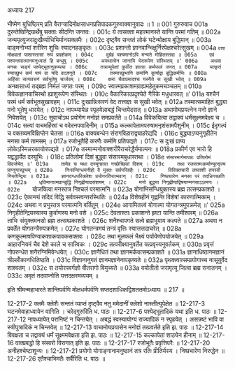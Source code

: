 अध्यायः 217

भीष्मेण युधिष्ठिरम् प्रति वैराग्यादिमोक्षसाधनप्रतिपादकगुरुवाक्यानुवादः ॥ 1 ॥
001	गुरुरुवाच 
001a	दुरन्तेष्विन्द्रियार्थेषु सक्ताः सीदन्ति जन्तवः ।
001c	ये त्वसक्ता महात्मानस्ते यान्ति परमां गतिम् ॥
002a	जन्ममृत्युजरादुःखैर्व्याधिभिर्मानसक्लमैः ।
002c	दृष्ट्वैव सन्ततं लोकं घटेन्मोक्षाय बुद्धिमान् ॥
003a	वाङ्मनोभ्यां शरीरेण शुचिः स्यादनहङ्कृतः ।
003c	प्रशान्तो ज्ञानवान्भिक्षुर्निरपेक्षश्चरेत्सुखम् ॥
004a	`वशा मोक्षवतां पाशास्तासां रूपं प्रदर्शकम् ।
004c	दुर्ग्रहं पश्यमानोऽपि मन्यते मोहितस्तदा ॥
005a	एवं पश्यन्तमात्मानमनुध्यातं हि बन्धुषु ।
005c	अयथात्वेन जानामि भेदरूपेण संस्थितम् ॥'
006a	अथवा मनसः सङ्गं पश्येद्भूतानुकम्पया ।
006c	तत्राप्युपेक्षां कुर्वीत ज्ञात्वा कर्मफलं जगत् ॥
007a	यत्कृतं स्याच्छुभं कर्म पापं वा यदि वाऽश्नुते ।
007c	तस्माच्छुभानि कर्माणि कुर्याद्वा बुद्धिकर्मभिः ॥
008a	अहिंसा सत्यवचनं सर्वभूतेषु चार्जवम् ।
008c	क्षमा चैवाप्रमादश्च यस्यैते स सुखी भवेत् ॥
009a	`अनक्षसाध्यं तद्ब्रह्म निर्मलं जगतः परम् ।
009c	स्वात्मप्रकाशमग्राह्यमहेतुकमचञ्चलम् ॥
010a	विवेकज्ञानवाचिस्थो ह्याशुरूपेण संस्थितः ।
010c	वैकारिकात्प्रदृश्येते गैरिके मधुधारवत् ॥'
011a	यश्चैनं परमं धर्मं सर्वभूतसुखावहम् ।
011c	दुःखान्निःसरणं वेद तत्त्वज्ञः स सुखी भवेत् ॥
012a	तस्मात्समाहितं बुद्ध्या मनो भूतेषु धारयेत् ।
012c	नापथ्यायेन्न स्पृहयेन्नाबद्धं चिन्तयेदसत् ॥
013a	अथामोघप्रयत्नेन मनो ज्ञाने निवेशयेत् ।
013c	सुवाचोऽथ प्रयोगेण मनोज्ञं समप्रवर्तते ॥
014a	विवेकयित्वा तद्वाक्यं धर्मसूक्ष्ममवेक्ष्य च ।
014c	सत्यां वाचमहिंस्रां च वदेदनपवादिनीम् ॥
015a	कल्कापेतामपरुषामनृशंसामपैशुनीम् ।
015c	ईदृगल्पं च वक्तव्यमविक्षिप्तेन चेतसा ॥
016a	वाक्यबन्धेन संरागविहाराद्व्याहरेद्यदि ।
016c	बुद्ध्याऽप्यनुगृहीतेन मनसा कर्म तामसम् ॥
017a	रजोभूतैर्हि करणैः कर्मणि प्रतिपद्यते ।
017c	स दुःखं प्राप्य लोकेऽस्मिन्नरकायोपपद्यते ।
017e	तस्मान्मनोवाक्शरीरैराचरेद्धैर्यमात्मनः ॥
018a	प्रकीर्ण एव भारो हि यद्वद्धार्येत दस्युभिः ।
018c	प्रतिलोमां दिशं बुद्ध्वा संसारमबुधास्तथा ।
018e	`संसारमार्गमापन्नः प्रतिलोमं विवर्जयेत् ॥'
019a	तामेव च यथा दस्यून्हत्वा गच्छेच्छिवां दिशम् ।
019c	तथा रजस्तमःकर्माण्युत्सृज्य प्राप्नुयाच्छुभम् ॥
020a	निःसन्दिग्धमनीहो वै मुक्तः सर्वपरिग्रहैः ।
020c	विविक्तचारी लघ्वाशी तपस्वी नियतेन्द्रियः ॥
021a	ज्ञानदग्धपरिक्लेशः प्रयोगरतिरात्मवान् ।
021c	निष्प्रचारेण मनसा परं तदधिगच्छति ॥
022a	धृतिमानात्मवान्बुद्धिं निगृह्णीयादसंशयम् ।
022c	मनो बुद्ध्या निगृह्णीयाद्विषयान्मनसाऽऽत्मनः ।
022e	`योजयित्वा मनस्तत्र निश्चलं परमात्मनि ॥
023a	योगाभिसन्धियुक्तस्य ब्रह्म तत्सम्प्रकाशते ।
023c	ऐकान्त्यं तदिदं विद्धि सर्ववस्त्वन्तरस्थितिः ॥
024a	विशेषहीनं गृह्णन्ति विशेषां कारणात्मिकाम् ।
024c	अथवा न प्रभुस्तत्र परमात्मनि वर्तितुम् ।
024e	आगामितत्त्वं योगात्मा योगतन्त्रमुपक्रमेत् ॥'
025a	निगृहीतेन्द्रियस्यास्य कुर्वाणस्य मनो वशे ।
025c	देवतास्ताः प्रकाशन्ते हृष्टा यान्ति तमीश्वरम् ॥
026a	ताभिः संयुक्तमनसो ब्रह्म तत्सम्प्रकाशते ।
026c	शनैश्चापगते सत्वे ब्रह्मभूयाय कल्पते ॥
027a	अथवा न प्रवर्तेत योगतन्त्रैरुपक्रमेत् ।
027c	योगतन्त्रमयं तन्त्रं वृत्तिः स्यात्तत्तदाचरेत् ॥
028a	कणकुल्माषपिण्याकशाकयावकसक्तवः ।
028c	तथा मूलफलं भैक्ष्यं पर्यायेणोपयोजयेत् ॥
029a	आहारनियमं चैव देशे काले च सात्विकः ।
029c	तत्परीक्ष्यानुवर्तेत यत्प्रवृत्त्यनुवर्तकम् ॥
030a	प्रवृत्तं नोपरुन्धेत शनैरग्निमिवेन्धयेत् ।
030c	ज्ञानैधितं तथा ज्ञानमर्कवत्सम्प्रकाशते ॥
031a	ज्ञानाधिष्ठानमज्ञानं त्रील्लोँकानधितिष्ठति ।
031c	विज्ञानानुगतं ज्ञानमज्ञानेनापकृष्यते ॥
032a	पृथक्त्वात्सम्प्रयोगाच्च नासूयुर्वेद शाश्वतम् ।
032c	स तयोरपवर्गज्ञो वीतरागो विमुच्यते ॥
033a	वयोतीतो जरामृत्यू जित्वा ब्रह्म सनातनम् ।
033c	अमृतं तदवाप्नोति यत्तदक्षरमव्ययम् ॥ 

इति श्रीमन्महाभारते शान्तिपर्वणि मोक्षधर्मपर्वणि सप्तदशाधिकद्विशततमोऽध्यायः ॥ 217 ॥

12-217-2 क्लमैः क्लेशैः सन्ततं व्याप्तं दृष्ट्वैव नतु ममेदानीं क्लेशो नास्तीत्युपेक्षेत ॥ 12-217-3 घटनमेवाहाध्यायेन वागिति । चरेद्गुरुरिति ध. पाठः ॥ 12-217-6 पश्येद्भूतादिकं यथा इति ध. पाठः ॥ 12-217-12 नापध्यायेत् परानिष्टं न चिन्तयेत् । अबद्धं स्वस्यायोग्यं राज्यादिकं न स्पृहयेत् । असन्नष्टं भावि वा स्त्रीपुत्रादिकं न चिन्तयेत् ॥ 12-217-13 वाचामोघप्रयासेन मनोज्ञं तत्प्रवर्तते इति झ. पाठः ॥ 12-217-14 विवक्षता च तद्वाक्यं धर्मं सूक्ष्ममवेक्षता इति झ. पाठः ॥ 12-217-15 कल्कापेतां शाठ्येन हीनाम् ॥ 12-217-16 वाक्प्रबद्धो हि संसारो विरागात् इति झ. पाठः ॥ 12-217-17 रजोभूतैः प्रवृत्तिपरैः ॥ 12-217-20 अनीहश्चेष्टाशून्यः ॥ 12-217-21 प्रयोगो योगाङ्गानामनुष्ठानं तत्र रतिः प्रीतिर्यस्य । निष्प्रचारेण निरुद्धेन ॥ 12-217-26 एतैश्चाभिमतैः सर्वैरिति ध. पाठः ॥
